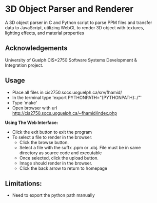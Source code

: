 # 3D Object Parser and Renderer

A 3D object parser in C and Python script to parse PPM files and transfer data to JavaScript, utilizing WebGL to render 3D object with textures, lighting effects, and material properties 

## Acknowledgements 
University of Guelph CIS*2750 Software Systems Development & Integration project. 

## Usage
- Place all files in cis2750.socs.uoguelph.ca/srv/fhamid/
- In the terminal type 'export PYTHONPATH="{PYTHONPATH}:./"'
- Type 'make'
- Open browser with url http://cis2750.socs.uoguelph.ca/~fhamid/index.php

**Using The Web Interface:**
- Click the exit button to exit the program
- To select a file to render in the browser:
	- Click the browse button.
	- Select a file with the suffx .ppm or .obj. File must be in same directory as source code and executable
	- Once selected, click the upload button.
	- Image should render in the browser. 
	- Click the back arrow to return to homepage 


## Limitations:
- Need to export the python path manually
